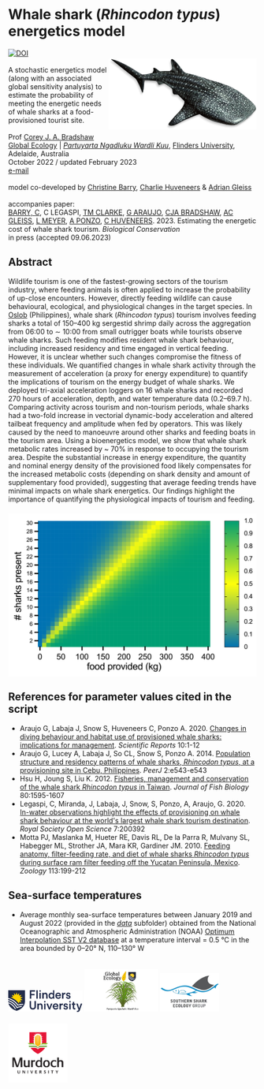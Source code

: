 # Whale shark (<em>Rhincodon typus</em>) energetics model
<img align="right" src="www/whaleshark.webp" alt="shark" width="300" style="margin-top: 20px">
<a href="https://zenodo.org/badge/latestdoi/550791924"><img src="https://zenodo.org/badge/550791924.svg" alt="DOI"></a>
<br>
<br>
A stochastic energetics model (along with an associated global sensitivity analysis) to estimate the probability of meeting the energetic needs of whale sharks at a food-provisioned tourist site.<br>
<br>
Prof <a href="https://globalecologyflinders.com/people/#DIRECTOR">Corey J. A. Bradshaw</a> <br>
<a href="http://globalecologyflinders.com" target="_blank">Global Ecology</a> | <em><a href="https://globalecologyflinders.com/partuyarta-ngadluku-wardli-kuu/" target="_blank">Partuyarta Ngadluku Wardli Kuu</a></em>, <a href="http://flinders.edu.au" target="_blank">Flinders University</a>, Adelaide, Australia <br>
October 2022 / updated February 2023<br>
<a href=mailto:corey.bradshaw@flinders.edu.au>e-mail</a> <br>
<br>
model co-developed by <a href="https://www.researchgate.net/profile/Christine-Barry-4">Christine Barry</a>, <a href="https://researchnow.flinders.edu.au/en/persons/charlie-huveneers-2">Charlie Huveneers</a> & <a href="http://profiles.murdoch.edu.au/myprofile/adrian-gleiss/">Adrian Gleiss</a><br>
<br>
accompanies paper:<br>
<a href="https://www.researchgate.net/profile/Christine-Barry-4">BARRY, C</a>, C LEGASPI, <a href="https://scholar.google.com/citations?user=FsRAsHcAAAAJ&hl=en">TM CLARKE</a>, <a href="https://www.researchgate.net/profile/Gonzalo-Araujo">G ARAUJO</a>, <a href="https://globalecologyflinders.com/people/#DIRECTOR">CJA BRADSHAW</a>, <a href="http://profiles.murdoch.edu.au/myprofile/adrian-gleiss/">AC GLEISS</a>, <a href="https://researchnow.flinders.edu.au/en/persons/lauren-meyer">L MEYER</a>, <a href="https://scholar.google.com/citations?user=zKpvsRUAAAAJ&hl=en">A PONZO</a>, <a href="https://researchnow.flinders.edu.au/en/persons/charlie-huveneers-2">C HUVENEERS</a>. 2023. Estimating the energetic cost of whale shark tourism. <em>Biological Conservation</em><br> in press (accepted 09.06.2023)
<br>

## Abstract 

Wildlife tourism is one of the fastest-growing sectors of the tourism industry, where feeding animals is often applied to increase the probability of up-close encounters. However, directly feeding wildlife can cause behavioural, ecological, and physiological changes in the target species. In <a href="https://www.google.com.au/maps/place/Oslob+Whale+Shark+Watching/@9.4633642,123.3775451,17z/data=!4m12!1m6!3m5!1s0x33ab744452b80907:0x443d13a88e1123d7!2sOslob+Whale+Shark+Watching!8m2!3d9.4633589!4d123.3797338!3m4!1s0x33ab744452b80907:0x443d13a88e1123d7!8m2!3d9.4633589!4d123.3797338">Oslob</a> (Philippines), whale shark (<em>Rhincodon typus</em>) tourism involves feeding sharks a total of 150–400 kg sergestid shrimp daily across the aggregation from 06:00 to ∼ 10:00 from small outrigger boats while tourists observe whale sharks. Such feeding modifies resident whale shark behaviour, including increased residency and time engaged in vertical feeding. However, it is unclear whether such changes compromise the fitness of these individuals. We quantified changes in whale shark activity through the measurement of acceleration (a proxy for energy expenditure) to quantify the implications of tourism on the energy budget of whale sharks. We deployed tri-axial acceleration loggers on 16 whale sharks and recorded 270 hours of acceleration, depth, and water temperature data (0.2–69.7 h). Comparing activity across tourism and non-tourism periods, whale sharks had a two-fold increase in vectorial dynamic-body acceleration and altered tailbeat frequency and amplitude when fed by operators. This was likely caused by the need to manoeuvre around other sharks and feeding boats in the tourism area. Using a bioenergetics model, we show that whale shark metabolic rates increased by ~ 70% in response to occupying the tourism area. Despite the substantial increase in energy expenditure, the quantity and nominal energy density of the provisioned food likely compensates for the increased metabolic costs (depending on shark density and amount of supplementary food provided), suggesting that average feeding trends have minimal impacts on whale shark energetics. Our findings highlight the importance of quantifying the physiological impacts of tourism and feeding. 
<br>
<img align="center" src="www/Pr(needs met).png" alt="Pr(whale shark energetic needs met)" style="margin-top: 20px">

## References for parameter values cited in the script

- Araujo G, Labaja J, Snow S, Huveneers C, Ponzo A. 2020. <a href="https://www.nature.com/articles/s41598-020-73416-2">Changes in diving behaviour and habitat use of provisioned whale sharks: implications for management</a>. <em>Scientific Reports</em> 10:1-12
- Araujo G, Lucey A, Labaja J, So CL, Snow S, Ponzo A. 2014. <a href="https://peerj.com/articles/543/">Population structure and residency patterns of whale sharks, <em>Rhincodon typus</em>, at a provisioning site in Cebu, Philippines</a>. <em>PeerJ</em> 2:e543-e543
- Hsu H, Joung S, Liu K. 2012. <a href="https://onlinelibrary.wiley.com/doi/10.1111/j.1095-8649.2012.03234.x">Fisheries, management and conservation of the whale shark <em>Rhincodon typus</em> in Taiwan</a>. <em>Journal of Fish Biology</em> 80:1595-1607
- Legaspi, C, Miranda, J, Labaja, J, Snow, S, Ponzo, A, Araujo, G. 2020. <a href="https://royalsocietypublishing.org/doi/10.1098/rsos.200392">In-water observations highlight the effects of provisioning on whale shark behaviour at the world's largest whale shark tourism destination</a>. <em>Royal Society Open Science</em> 7:200392
- Motta PJ, Maslanka M, Hueter RE, Davis RL, De la Parra R, Mulvany SL, Habegger ML, Strother JA, Mara KR, Gardiner JM. 2010. <a href="https://www.sciencedirect.com/science/article/abs/pii/S0944200610000486">Feeding anatomy, filter-feeding rate, and diet of whale sharks <em>Rhincodon typus</em> during surface ram filter feeding off the Yucatan Peninsula, Mexico</a>. <em>Zoology</em> 113:199-212

## Sea-surface temperatures

- Average monthly sea-surface temperatures between January 2019 and August 2022 (provided in the <a href="https://github.com/cjabradshaw/WhaleSharkEnergeticsModel/tree/main/data"><em>data</em></a> subfolder) obtained from the National Oceanographic and Atmospheric Administration (NOAA) <a href="http://www.ncei.noaa.gov/products/optimum-interpolation-sst">Optimum Interpolation SST V2 database</a> at a temperature interval = 0.5 °C in the area bounded by 0–20° N, 110–130° W

<a href="https://www.flinders.edu.au"><img align="bottom-left" src="www/Flinders_University_Logo_Horizontal_RGB_Master.png" alt="Flinders University logo" width="150" style="margin-top: 20px"></a>
<a href="https://globalecologyflinders.com"><img align="bottom-left" src="www/GEL Logo Kaurna New Transp.png" alt="GEL logo" width="150" style="margin-top: 20px"></a> <a href="https://twitter.com/SouthernSharkEG"><img align="bottom-left" src="www/SSEG.png" alt="SSEG logo" width="120" style="margin-top: 20px"></a> <a href="https://www.murdoch.edu.au"><img align="bottom-left" src="www/murdoch.png" alt="MU logo" width="120" style="margin-top: 20px"></a>
